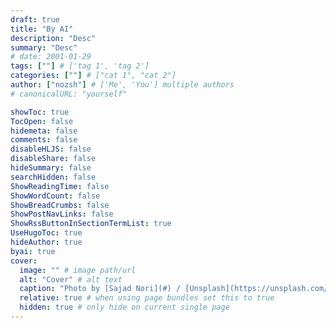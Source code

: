 ```yaml
---
draft: true
title: "By AI"
description: "Desc"
summary: "Desc"
# date: 2001-01-29
tags: [""] # ['tag 1', 'tag 2']
categories: [""] # ["cat 1", "cat 2"]
author: ["nozsh"] # ['Me', 'You'] multiple authors
# canonicalURL: "yourself"

showToc: true
TocOpen: false
hidemeta: false
comments: false
disableHLJS: false
disableShare: false
hideSummary: false
searchHidden: false
ShowReadingTime: false
ShowWordCount: false
ShowBreadCrumbs: false
ShowPostNavLinks: false
ShowRssButtonInSectionTermList: true
UseHugoToc: true
hideAuthor: true
byai: true
cover:
  image: "" # image path/url
  alt: "Cover" # alt text
  caption: "Photo by [Sajad Nori](#) / [Unsplash](https://unsplash.com/?nt)" # display caption under cover
  relative: true # when using page bundles set this to true
  hidden: true # only hide on current single page
---
```


